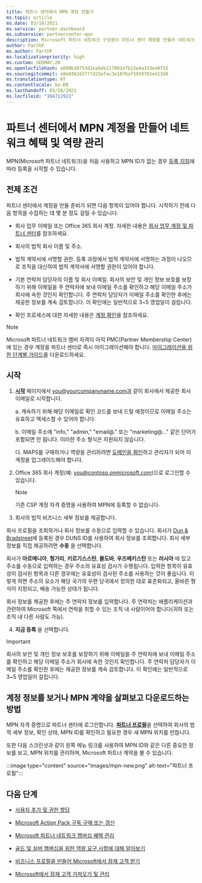 ```yaml
---
title: 파트너 센터에서 MPN 계정 만들기
ms.topic: article
ms.date: 03/18/2021
ms.service: partner-dashboard
ms.subservice: partnercenter-mpn
description: Microsoft 파트너 네트워크 구성원이 파트너 센터 계정을 만들어 네트워크 혜택 및 역량을 관리하는 방법에 대해 알아봅니다.
author: ParthP
ms.author: ParthP
ms.localizationpriority: high
ms.custom: SEOMAY.20
ms.openlocfilehash: a099b30753d2ea6de217001e7b13e4a333e40f55
ms.sourcegitcommit: e8e8362d2777d25efac3e1076af5939765ed13d0
ms.translationtype: HT
ms.contentlocale: ko-KR
ms.lasthandoff: 03/20/2021
ms.locfileid: "104712922"
---
```

# <a name="create-an-mpn-account-in-partner-center-to-manage-network-benefits-and-competencies"></a>파트너 센터에서 MPN 계정을 만들어 네트워크 혜택 및 역량 관리


MPN(Microsoft 파트너 네트워크)을 처음 사용하고 MPN ID가 없는 경우 [등록 지침](https://partner.microsoft.com/dashboard/account/v3/enrollment/introduction/partnership)에 따라 등록을 시작할 수 있습니다.

## <a name="prerequisites"></a>전제 조건 

파트너 센터에서 계정을 만들 준비가 되면 다음 항목이 있어야 합니다.  시작하기 전에 다음 항목을 수집하는 데 몇 분 정도 걸릴 수 있습니다.

- 회사 업무 이메일 또는 Office 365 회사 계정. 자세한 내용은 [회사 업무 계정 및 파트너 센터](azure-active-directory-tenants-and-partner-center.md)를 참조하세요. 
 
- 회사의 법적 회사 이름 및 주소.

- 법적 계약서에 서명할 권한. 등록 과정에서 법적 계약서에 서명하는 과정이 나오므로 조직을 대신하여 법적 계약서에 서명할 권한이 있어야 합니다.

- 기본 연락처 담당자의 이름 및 회사 이메일. 회사의 보안 및 개인 정보 보호를 보장하기 위해 이메일을 주 연락처에 보내 이메일 주소를 확인하고 해당 이메일 주소가 회사에 속한 것인지 확인합니다. 주 연락처 담당자가 이메일 주소를 확인한 후에는 제공한 정보를 계속 검토합니다. 이 확인에는 일반적으로 3~5 영업일이 걸립니다. 

- 확인 프로세스에 대한 자세한 내용은 [계정 확인](verification-responses.md)을 참조하세요.

>[!NOTE]
>Microsoft 파트너 네트워크 멤버 자격이 아직 PMC(Partner Membership Center)에 있는 경우 계정을 파트너 센터로 즉시 마이그레이션해야 합니다. [마이그레이션을 위한 단계별 가이드](https://assetsprod.microsoft.com/mpn/migrate-pmc-pc-mpa-guide.pptx)를 다운로드하세요.

## <a name="get-started"></a>시작

1. [**시작**](https://partner.microsoft.com/dashboard/account/v3/enrollment/introduction/partnership) 페이지에서 you@yourcompanyname.com과 같이 회사에서 제공한 회사 이메일로 시작합니다.

 
    a.  계속하기 위해 해당 이메일로 확인 코드를 보내 드릴 예정이므로 이메일 주소는 유효하고 액세스할 수 있어야 합니다.

    b.  이메일 주소에 "info," "admin," "email@." 또는 "marketing@..." 같은 단어가 포함되면 안 됩니다. 이러한 주소 형식은 지원되지 않습니다.

    다.  MAPS를 구매하거나 역량을 관리하려면 [도메인을 확인](become-global-admin.md)하고 관리자가 되어 이 계정을 업그레이드해야 합니다. 

2. Office 365 회사 계정(예: you@contoso.onmicrosoft.com)으로 로그인할 수 있습니다.

   >[!NOTE]
   > 기존 CSP 계정 자격 증명을 사용하여 MPN에 등록할 수 없습니다.

3. 회사의 법적 비즈니스 세부 정보를 제공합니다.

회사 프로필을 조회하거나 회사 정보를 수동으로 입력할 수 있습니다. 회사가 [Dun & Bradstreet](https://partner.microsoft.com/marketing/usisvshowcase/dunandbrad)에 등록된 경우 DUNS ID를 사용하여 회사 정보를 조회합니다. 회사 세부 정보를 직접 제공하려면 **수동** 을 선택합니다.

회사가 **아르메니아**, **헝가리**, **키르기스스탄**, **몰도바**, **우즈베키스탄** 또는 **러시아** 에 있고 주소를 수동으로 입력하는 경우 주소의 유효성 검사가 수행됩니다. 입력한 항목이 유효성이 검사된 항목과 다른 경우에는 유효성이 검사된 주소를 사용하는 것이 좋습니다. 이렇게 하면 주소의 요소가 해당 국가의 우편 당국에서 정의한 대로 표준화되고, 올바른 형식이 지정되고, 배송 가능한 상태가 됩니다.  

회사 정보를 제공한 후에는 주 연락처 정보를 입력합니다. 주 연락처는 애플리케이션과 관련하여 Microsoft 쪽에서 연락을 취할 수 있는 조직 내 사람이어야 합니다(귀하 또는 조직 내 다른 사람도 가능).

4. **지금 등록** 을 선택합니다.

>[!IMPORTANT]
>회사의 보안 및 개인 정보 보호를 보장하기 위해 이메일을 주 연락처에 보내 이메일 주소를 확인하고 해당 이메일 주소가 회사에 속한 것인지 확인합니다. 주 연락처 담당자가 이메일 주소를 확인한 후에는 제공한 정보를 계속 검토합니다. 이 확인에는 일반적으로 3~5 영업일이 걸립니다. 

## <a name="how-to-view-account-details-or-view-and-download-the-mpn-agreement"></a>계정 정보를 보거나 MPN 계약을 살펴보고 다운로드하는 방법

MPN 자격 증명으로 파트너 센터에 로그인합니다. [**파트너 프로필**](https://partner.microsoft.com/pcv/accountsettings/connectedpartnerprofile)을 선택하여 회사의 법적 세부 정보, 확인 상태, MPN ID를 확인하고 필요한 경우 새 MPN 위치를 만듭니다. 

또한 다음 스크린샷과 같이 왼쪽 메뉴 링크를 사용하여 MPN ID와 같은 다른 중요한 정보를 보고, MPN 위치를 관리하며, Microsoft 파트너 계약을 볼 수 있습니다.

:::image type="content" source="images/mpn-new.png" alt-text="파트너 프로필":::


## <a name="next-steps"></a>다음 단계

-  [사용자 추가 및 권한 할당](create-user-accounts-and-set-permissions.md)

-  [Microsoft Action Pack 구독 구매 또는 갱신](mpn-get-action-pack.md)

-  [Microsoft 파트너 네트워크 멤버십 혜택 관리](manage-your-partner-network-benefits.md)

-  [골드 및 실버 멤버십을 위한 역량 요구 사항에 대해 알아보기](https://partner.microsoft.com/membership/competencies)

-  [비즈니스 프로필을 만들어 Microsoft에서 잠재 고객 받기](create-a-marketing-profile.md)

-  [Microsoft에서 잠재 고객 가져오기 및 관리](manage-leads.md)

